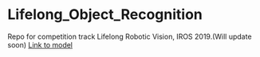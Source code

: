 # Lifelong_Object_Recognition
Repo for competition track Lifelong Robotic Vision, IROS 2019.(Will update soon)
[Link to model](https://drive.google.com/open?id=14qocNtQcRAR0ayfOLp6qM3L8mXl9a1Gc)
